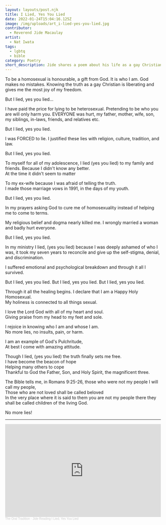 ```yaml
---
layout: layouts/post.njk
title: I Lied, Yes You Lied
date: 2022-01-24T15:04:16.125Z
image: /img/uploads/art_i-lied-yes-you-lied.jpg
contributor:
  - Reverend Jide Macaulay
artist:
  - Nat Iwata
tags:
  - lgbtq
  - bible
category: Poetry
short_description: Jide shares a poem about his life as a gay Christian.
---
```

To be a homosexual is honourable, a gift from God. It is who I am. God makes no mistakes. Knowing the truth as a gay Christian is liberating and gives me the most joy of my freedom.

But I lied, yes you lied...

I have paid the price for lying to be heterosexual. Pretending to be who you are will only harm you. EVERYONE was hurt, my father, mother, wife, son, my siblings, in-laws, friends, and relatives etc.

But I lied, yes you lied.

I was FORCED to lie. I justified these lies with religion, culture, tradition, and law.

But I lied, yes you lied.

To myself for all of my adolescence, I lied (yes you lied) to my family and friends. Because I didn't know any better. \
At the time it didn't seem to matter

To my ex-wife because I was afraid of telling the truth. \
I made those marriage vows in 1991, in the days of my youth.

But I lied, yes you lied.

In my prayers asking God to cure me of homosexuality instead of helping me to come to terms.

My religious belief and dogma nearly killed me. I wrongly married a woman and badly hurt everyone.

But I lied, yes you lied.

In my ministry I lied, (yes you lied) because I was deeply ashamed of who I was, it took my seven years to reconcile and give up the self-stigma, denial, and discrimination.

I suffered emotional and psychological breakdown and through it all I survived.

But I lied, yes you lied.
But I lied, yes you lied.
But I lied, yes you lied.

Through it all the healing begins. I declare that I am a Happy Holy Homosexual. \
My holiness is connected to all things sexual.

I love the Lord God with all of my heart and soul. \
Giving praise from my head to my feet and sole.

I rejoice in knowing who I am and whose I am. \
No more lies, no insults, pain, or harm.

I am an example of God's Pulchritude, \
At best I come with amazing attitude.

Though I lied, (yes you lied) the truth finally sets me free. \
I have become the beacon of hope \
Helping many others to cope \
Thankful to God the Father, Son, and Holy Spirit, the magnificent three.

The Bible tells me, in Romans 9:25-26, those who were not my people I will call my people, \
Those who are not loved shall be called beloved \
In the very place where it is said to them you are not my people there they shall be called children of the living God.

No more lies!

- - -



<iframe width="100%" height="300" scrolling="no" frameborder="no" allow="autoplay" src="https://w.soundcloud.com/player/?url=https%3A//api.soundcloud.com/tracks/1202709451&color=%23e39fb8&auto_play=false&hide_related=false&show_comments=true&show_user=true&show_reposts=false&show_teaser=true&visual=true"></iframe><div style="font-size: 10px; color: #cccccc;line-break: anywhere;word-break: normal;overflow: hidden;white-space: nowrap;text-overflow: ellipsis; font-family: Interstate,Lucida Grande,Lucida Sans Unicode,Lucida Sans,Garuda,Verdana,Tahoma,sans-serif;font-weight: 100;"><a href="https://soundcloud.com/the-oral-tradition" title="The Oral Tradition" target="_blank" style="color: #cccccc; text-decoration: none;">The Oral Tradition</a> · <a href="https://soundcloud.com/the-oral-tradition/jide-reading-i-lied-yes-you-lied" title="Jide Reading I Lied, Yes You Lied" target="_blank" style="color: #cccccc; text-decoration: none;">Jide Reading I Lied, Yes You Lied</a></div>